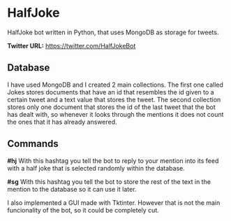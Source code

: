 # HalfJoke
HalfJoke bot written in Python, that uses MongoDB as storage for tweets. 

**Twitter URL:** 
https://twitter.com/HalfJokeBot

## Database
I have used MongoDB and I created 2 main collections. The first one called Jokes stores documents that have an id that resembles the id given to a certain tweet and a text value that stores the tweet.
The second collection stores only one document that stores the id of the last tweet that the bot has dealt with, so whenever it looks through the mentions it does not count the ones that it has already answered.

## Commands
**#hj**
With this hashtag you tell the bot to reply to your mention into its feed with a half joke that is selected randomly within the database.

**#sg** 
With this hashtag you tell the bot to store the rest of the text in the mention to the database so it can use it later.

I also implemented a GUI made with Tktinter. However that is not the main funcionality of the bot, so it could be completely cut.
